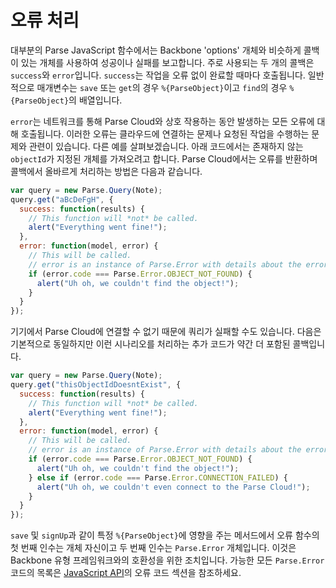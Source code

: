 # 오류 처리

대부분의 Parse JavaScript 함수에서는 Backbone 'options' 개체와 비슷하게 콜백이 있는 개체를 사용하여 성공이나 실패를 보고합니다.  주로 사용되는 두 개의 콜백은 `success`와 `error`입니다. `success`는 작업을 오류 없이 완료할 때마다 호출됩니다.  일반적으로 매개변수는 `save` 또는 `get`의 경우 `%{ParseObject}`이고 `find`의 경우 `%{ParseObject}`의 배열입니다.

`error`는 네트워크를 통해 Parse Cloud와 상호 작용하는 동안 발생하는 모든 오류에 대해 호출됩니다. 이러한 오류는 클라우드에 연결하는 문제나 요청된 작업을 수행하는 문제와 관련이 있습니다. 다른 예를 살펴보겠습니다.  아래 코드에서는 존재하지 않는 `objectId`가 지정된 개체를 가져오려고 합니다. Parse Cloud에서는 오류를 반환하며 콜백에서 올바르게 처리하는 방법은 다음과 같습니다.

```js
var query = new Parse.Query(Note);
query.get("aBcDeFgH", {
  success: function(results) {
    // This function will *not* be called.
    alert("Everything went fine!");
  },
  error: function(model, error) {
    // This will be called.
    // error is an instance of Parse.Error with details about the error.
    if (error.code === Parse.Error.OBJECT_NOT_FOUND) {
      alert("Uh oh, we couldn't find the object!");
    }
  }
});
```

기기에서 Parse Cloud에 연결할 수 없기 때문에 쿼리가 실패할 수도 있습니다. 다음은 기본적으로 동일하지만 이런 시나리오를 처리하는 추가 코드가 약간 더 포함된 콜백입니다.

```js
var query = new Parse.Query(Note);
query.get("thisObjectIdDoesntExist", {
  success: function(results) {
    // This function will *not* be called.
    alert("Everything went fine!");
  },
  error: function(model, error) {
    // This will be called.
    // error is an instance of Parse.Error with details about the error.
    if (error.code === Parse.Error.OBJECT_NOT_FOUND) {
      alert("Uh oh, we couldn't find the object!");
    } else if (error.code === Parse.Error.CONNECTION_FAILED) {
      alert("Uh oh, we couldn't even connect to the Parse Cloud!");
    }
  }
});
```

`save` 및 `signUp`과 같이 특정 `%{ParseObject}`에 영향을 주는 메서드에서 오류 함수의 첫 번째 인수는 개체 자신이고 두 번째 인수는 `Parse.Error` 개체입니다.  이것은 Backbone 유형 프레임워크와의 호환성을 위한 조치입니다.  가능한 모든 `Parse.Error` 코드의 목록은 [JavaScript API](/docs/js)의 오류 코드 섹션을 참조하세요.